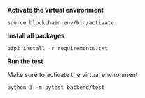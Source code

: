 **Activate the virtual environment**
```
source blockchain-env/bin/activate
```

**Install all packages**
```
pip3 install -r requirements.txt
```

**Run the test**

Make sure to activate the  virtual environment
```
python 3 -m pytest backend/test
```
